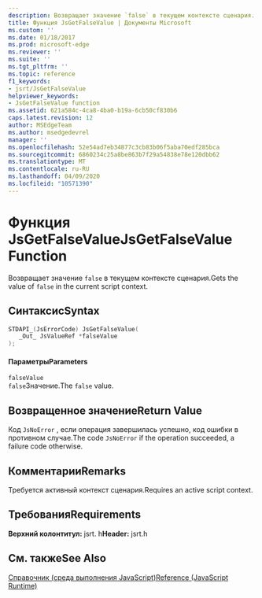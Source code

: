 ```yaml
---
description: Возвращает значение `false` в текущем контексте сценария.
title: Функция JsGetFalseValue | Документы Microsoft
ms.custom: ''
ms.date: 01/18/2017
ms.prod: microsoft-edge
ms.reviewer: ''
ms.suite: ''
ms.tgt_pltfrm: ''
ms.topic: reference
f1_keywords:
- jsrt/JsGetFalseValue
helpviewer_keywords:
- JsGetFalseValue function
ms.assetid: 621a584c-4ca8-4ba0-b19a-6cb50cf830b6
caps.latest.revision: 12
author: MSEdgeTeam
ms.author: msedgedevrel
manager: ''
ms.openlocfilehash: 52e54ad7eb34877c3cb83b06f5aba70edf285bca
ms.sourcegitcommit: 6860234c25a8be863b7f29a54838e78e120dbb62
ms.translationtype: MT
ms.contentlocale: ru-RU
ms.lasthandoff: 04/09/2020
ms.locfileid: "10571390"
---
```

# <span data-ttu-id="a25d9-103">Функция JsGetFalseValue</span><span class="sxs-lookup"><span data-stu-id="a25d9-103">JsGetFalseValue Function</span></span>
<span data-ttu-id="a25d9-104">Возвращает значение `false` в текущем контексте сценария.</span><span class="sxs-lookup"><span data-stu-id="a25d9-104">Gets the value of `false` in the current script context.</span></span>  
  
## <span data-ttu-id="a25d9-105">Синтаксис</span><span class="sxs-lookup"><span data-stu-id="a25d9-105">Syntax</span></span>  
  
```cpp  
STDAPI_(JsErrorCode) JsGetFalseValue(  
   _Out_ JsValueRef *falseValue  
);  
```  
  
#### <span data-ttu-id="a25d9-106">Параметры</span><span class="sxs-lookup"><span data-stu-id="a25d9-106">Parameters</span></span>  
 `falseValue`  
 <span data-ttu-id="a25d9-107">`false`Значение.</span><span class="sxs-lookup"><span data-stu-id="a25d9-107">The `false` value.</span></span>  
  
## <span data-ttu-id="a25d9-108">Возвращенное значение</span><span class="sxs-lookup"><span data-stu-id="a25d9-108">Return Value</span></span>  
 <span data-ttu-id="a25d9-109">Код `JsNoError` , если операция завершилась успешно, код ошибки в противном случае.</span><span class="sxs-lookup"><span data-stu-id="a25d9-109">The code `JsNoError` if the operation succeeded, a failure code otherwise.</span></span>  
  
## <span data-ttu-id="a25d9-110">Комментарии</span><span class="sxs-lookup"><span data-stu-id="a25d9-110">Remarks</span></span>  
 <span data-ttu-id="a25d9-111">Требуется активный контекст сценария.</span><span class="sxs-lookup"><span data-stu-id="a25d9-111">Requires an active script context.</span></span>  
  
## <span data-ttu-id="a25d9-112">Требования</span><span class="sxs-lookup"><span data-stu-id="a25d9-112">Requirements</span></span>  
 <span data-ttu-id="a25d9-113">**Верхний колонтитул:** jsrt. h</span><span class="sxs-lookup"><span data-stu-id="a25d9-113">**Header:** jsrt.h</span></span>  
  
## <span data-ttu-id="a25d9-114">См. также</span><span class="sxs-lookup"><span data-stu-id="a25d9-114">See Also</span></span>  
 [<span data-ttu-id="a25d9-115">Справочник (среда выполнения JavaScript)</span><span class="sxs-lookup"><span data-stu-id="a25d9-115">Reference (JavaScript Runtime)</span></span>](../chakra-hosting/reference-javascript-runtime.md)
